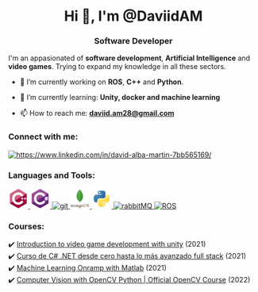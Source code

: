 <h1 align="center">Hi 👋, I'm @DaviidAM</h1>
<h3 align="center">Software Developer</h3>

I'm an appasionated of **software development**, **Artificial Intelligence** and **video games**. Trying to expand my knowledge in all these sectors.

- 🔭 I’m currently working on **ROS**, **C++** and **Python**.

- 🌱 I’m currently learning: **Unity, docker and machine learning**

- 📫 How to reach me: **daviid.am28@gmail.com**

<h3 align="left">Connect with me:</h3>
<p align="left">
<a href="https://www.linkedin.com/in/david-alba-martin-7bb565169/" target="blank"><img align="center" src="https://raw.githubusercontent.com/rahuldkjain/github-profile-readme-generator/master/src/images/icons/Social/linked-in-alt.svg" alt="https://www.linkedin.com/in/david-alba-martin-7bb565169/" height="30" width="40" /></a>
</p>

<h3 align="left">Languages and Tools:</h3>
<p align="left"> <a href="https://www.w3schools.com/cpp/" target="_blank" rel="noreferrer"> <img src="https://raw.githubusercontent.com/devicons/devicon/master/icons/cplusplus/cplusplus-original.svg" alt="cplusplus" width="40" height="40"/> </a> <a href="https://www.w3schools.com/cs/" target="_blank" rel="noreferrer"> <img src="https://raw.githubusercontent.com/devicons/devicon/master/icons/csharp/csharp-original.svg" alt="csharp" width="40" height="40"/> </a> <a href="https://git-scm.com/" target="_blank" rel="noreferrer"> <img src="https://www.vectorlogo.zone/logos/git-scm/git-scm-icon.svg" alt="git" width="40" height="40"/> </a> <a href="https://www.mongodb.com/" target="_blank" rel="noreferrer"> <img src="https://raw.githubusercontent.com/devicons/devicon/master/icons/mongodb/mongodb-original-wordmark.svg" alt="mongodb" width="40" height="40"/> </a> <a href="https://www.python.org" target="_blank" rel="noreferrer"> <img src="https://raw.githubusercontent.com/devicons/devicon/master/icons/python/python-original.svg" alt="python" width="40" height="40"/> </a> <a href="https://www.rabbitmq.com" target="_blank" rel="noreferrer"> <img src="https://www.vectorlogo.zone/logos/rabbitmq/rabbitmq-icon.svg" alt="rabbitMQ" width="40" height="40"/> </a> <a href="https://www.ros.org/" rel="noreferrer"> <img src="https://upload.wikimedia.org/wikipedia/commons/b/bb/Ros_logo.svg" alt="ROS" width="40" height="40"/> </a>
</p>

<h3 align="left">Courses:</h3>

✔️ <a href="https://www.edx.org/es/course/introduction-to-video-game-development-with-unity" target="_blank">Introduction to video game development with unity</a> (2021)  
✔️ <a href="https://www.udemy.com/course/curso-de-c-sharp-net-core-desde-cero/" target="_blank">Curso de C# .NET desde cero hasta lo más avanzado full stack</a> (2021)  
✔️ <a href="https://matlabacademy.mathworks.com/es/details/machine-learning-onramp/machinelearning" target="_blank">Machine Learning Onramp with Matlab</a> (2021)  
✔️ <a href="https://www.udemy.com/course/computer-vision-with-opencv-official-opencv-free-course" target="_blank">Computer Vision with OpenCV Python | Official OpenCV Course</a> (2022)  

